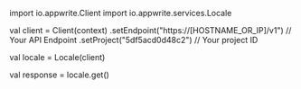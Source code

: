 import io.appwrite.Client
import io.appwrite.services.Locale

val client = Client(context)
    .setEndpoint("https://[HOSTNAME_OR_IP]/v1") // Your API Endpoint
    .setProject("5df5acd0d48c2") // Your project ID

val locale = Locale(client)

val response = locale.get()
